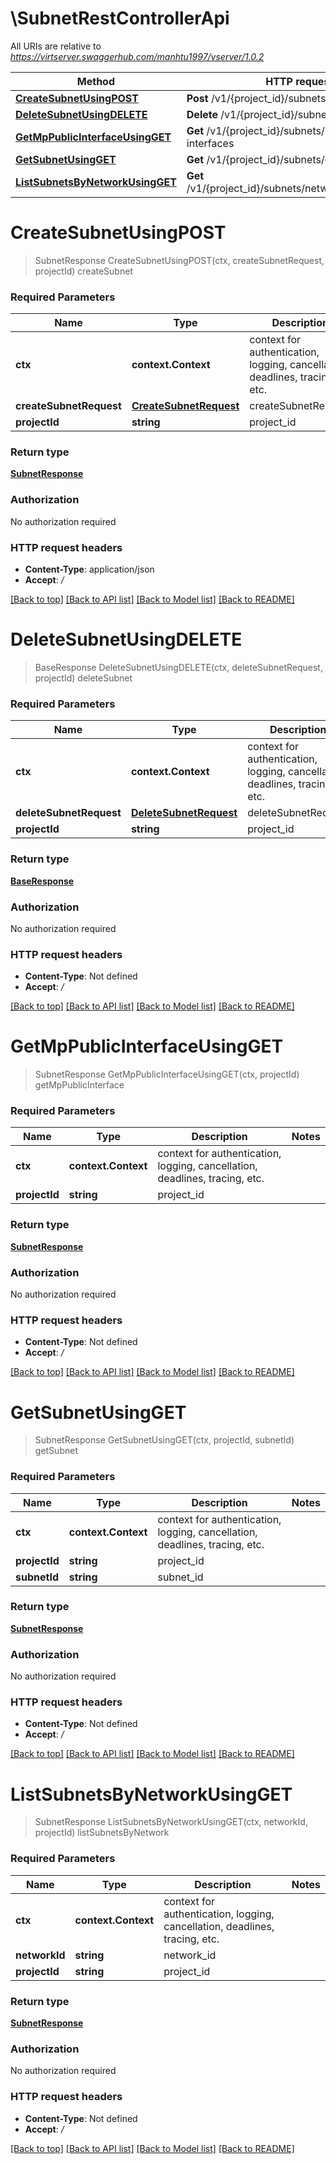 # \SubnetRestControllerApi

All URIs are relative to *https://virtserver.swaggerhub.com/manhtu1997/vserver/1.0.2*

Method | HTTP request | Description
------------- | ------------- | -------------
[**CreateSubnetUsingPOST**](SubnetRestControllerApi.md#CreateSubnetUsingPOST) | **Post** /v1/{project_id}/subnets | createSubnet
[**DeleteSubnetUsingDELETE**](SubnetRestControllerApi.md#DeleteSubnetUsingDELETE) | **Delete** /v1/{project_id}/subnets | deleteSubnet
[**GetMpPublicInterfaceUsingGET**](SubnetRestControllerApi.md#GetMpPublicInterfaceUsingGET) | **Get** /v1/{project_id}/subnets/mp-public-interfaces | getMpPublicInterface
[**GetSubnetUsingGET**](SubnetRestControllerApi.md#GetSubnetUsingGET) | **Get** /v1/{project_id}/subnets/{subnet_id} | getSubnet
[**ListSubnetsByNetworkUsingGET**](SubnetRestControllerApi.md#ListSubnetsByNetworkUsingGET) | **Get** /v1/{project_id}/subnets/networks/{network_id} | listSubnetsByNetwork


# **CreateSubnetUsingPOST**
> SubnetResponse CreateSubnetUsingPOST(ctx, createSubnetRequest, projectId)
createSubnet

### Required Parameters

Name | Type | Description  | Notes
------------- | ------------- | ------------- | -------------
 **ctx** | **context.Context** | context for authentication, logging, cancellation, deadlines, tracing, etc.
  **createSubnetRequest** | [**CreateSubnetRequest**](CreateSubnetRequest.md)| createSubnetRequest | 
  **projectId** | **string**| project_id | 

### Return type

[**SubnetResponse**](SubnetResponse.md)

### Authorization

No authorization required

### HTTP request headers

 - **Content-Type**: application/json
 - **Accept**: */*

[[Back to top]](#) [[Back to API list]](../README.md#documentation-for-api-endpoints) [[Back to Model list]](../README.md#documentation-for-models) [[Back to README]](../README.md)

# **DeleteSubnetUsingDELETE**
> BaseResponse DeleteSubnetUsingDELETE(ctx, deleteSubnetRequest, projectId)
deleteSubnet

### Required Parameters

Name | Type | Description  | Notes
------------- | ------------- | ------------- | -------------
 **ctx** | **context.Context** | context for authentication, logging, cancellation, deadlines, tracing, etc.
  **deleteSubnetRequest** | [**DeleteSubnetRequest**](DeleteSubnetRequest.md)| deleteSubnetRequest | 
  **projectId** | **string**| project_id | 

### Return type

[**BaseResponse**](BaseResponse.md)

### Authorization

No authorization required

### HTTP request headers

 - **Content-Type**: Not defined
 - **Accept**: */*

[[Back to top]](#) [[Back to API list]](../README.md#documentation-for-api-endpoints) [[Back to Model list]](../README.md#documentation-for-models) [[Back to README]](../README.md)

# **GetMpPublicInterfaceUsingGET**
> SubnetResponse GetMpPublicInterfaceUsingGET(ctx, projectId)
getMpPublicInterface

### Required Parameters

Name | Type | Description  | Notes
------------- | ------------- | ------------- | -------------
 **ctx** | **context.Context** | context for authentication, logging, cancellation, deadlines, tracing, etc.
  **projectId** | **string**| project_id | 

### Return type

[**SubnetResponse**](SubnetResponse.md)

### Authorization

No authorization required

### HTTP request headers

 - **Content-Type**: Not defined
 - **Accept**: */*

[[Back to top]](#) [[Back to API list]](../README.md#documentation-for-api-endpoints) [[Back to Model list]](../README.md#documentation-for-models) [[Back to README]](../README.md)

# **GetSubnetUsingGET**
> SubnetResponse GetSubnetUsingGET(ctx, projectId, subnetId)
getSubnet

### Required Parameters

Name | Type | Description  | Notes
------------- | ------------- | ------------- | -------------
 **ctx** | **context.Context** | context for authentication, logging, cancellation, deadlines, tracing, etc.
  **projectId** | **string**| project_id | 
  **subnetId** | **string**| subnet_id | 

### Return type

[**SubnetResponse**](SubnetResponse.md)

### Authorization

No authorization required

### HTTP request headers

 - **Content-Type**: Not defined
 - **Accept**: */*

[[Back to top]](#) [[Back to API list]](../README.md#documentation-for-api-endpoints) [[Back to Model list]](../README.md#documentation-for-models) [[Back to README]](../README.md)

# **ListSubnetsByNetworkUsingGET**
> SubnetResponse ListSubnetsByNetworkUsingGET(ctx, networkId, projectId)
listSubnetsByNetwork

### Required Parameters

Name | Type | Description  | Notes
------------- | ------------- | ------------- | -------------
 **ctx** | **context.Context** | context for authentication, logging, cancellation, deadlines, tracing, etc.
  **networkId** | **string**| network_id | 
  **projectId** | **string**| project_id | 

### Return type

[**SubnetResponse**](SubnetResponse.md)

### Authorization

No authorization required

### HTTP request headers

 - **Content-Type**: Not defined
 - **Accept**: */*

[[Back to top]](#) [[Back to API list]](../README.md#documentation-for-api-endpoints) [[Back to Model list]](../README.md#documentation-for-models) [[Back to README]](../README.md)

